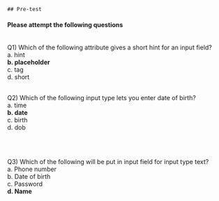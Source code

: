     ## Pre-test
#### Please attempt the following questions

<br>Q1) Which of the following attribute gives a short hint for an input field?
<br>a. hint
<br> <b>b. placeholder</b>
<br>c. tag
<br>d. short
<br>


<br>Q2) Which of the following input type lets you enter date of birth?
<br>a. time
<br><b>b. date</b>
<br>c. birth
<br>d. dob<br>

<br>

<br>Q3) Which of the following will be put in input field for input type text?
<br>a. Phone number
<br>b. Date of birth
<br>c. Password
<br><b>d. Name</b>
